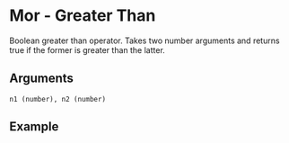 # Mor - Greater Than

Boolean greater than operator. Takes two number arguments and returns true if the former is greater than the latter.

## Arguments

```n1 (number), n2 (number)```

## Example
<editor :code="`
was var twenty.
while mor var 10.
pri var.
was var sub var one...
`"
:code-wordier="`
Was var one-score?
While it was more, that var, than 10,
I print the var.
After then was var sub var to one...
`" output-method='console'></editor>